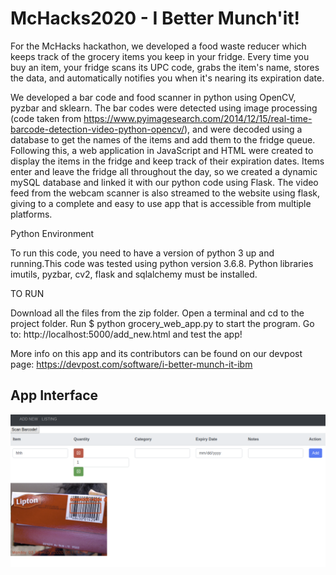 # McHacks2020 - I Better Munch'it!

For the McHacks hackathon, we developed a food waste reducer which keeps track of the grocery items you keep in your fridge. Every time you buy an item, your fridge scans its UPC code, grabs the item's name, stores the data, and automatically notifies you when it's nearing its expiration date.

We developed a bar code and food scanner in python using OpenCV, pyzbar and sklearn. The bar codes were detected using image processing (code taken from https://www.pyimagesearch.com/2014/12/15/real-time-barcode-detection-video-python-opencv/), and were decoded using a database to get the names of the items and add them to the fridge queue. Following this, a web application in JavaScript and HTML were created to display the items in the fridge and keep track of their expiration dates. Items enter and leave the fridge all throughout the day, so we created a dynamic mySQL database and linked it with our python code using Flask. The video feed from the webcam scanner is also streamed to the website using flask, giving to a complete and easy to use app that is accessible from multiple platforms.

Python Environment

To run this code, you need to have a version of python 3 up and running.This code was tested using python version 3.6.8. Python libraries imutils, pyzbar, cv2, flask and sqlalchemy must be installed. 

TO RUN

Download all the files from the zip folder.
Open a terminal and cd to the project folder.
Run $ python grocery_web_app.py to start the program.
Go to: http://localhost:5000/add_new.html and test the app! 

More info on this app and its contributors can be found on our devpost page: https://devpost.com/software/i-better-munch-it-ibm


## App Interface
![app interface](https://github.com/AmandaBoatswain/McHacks2020/blob/master/App%20interface.png)
